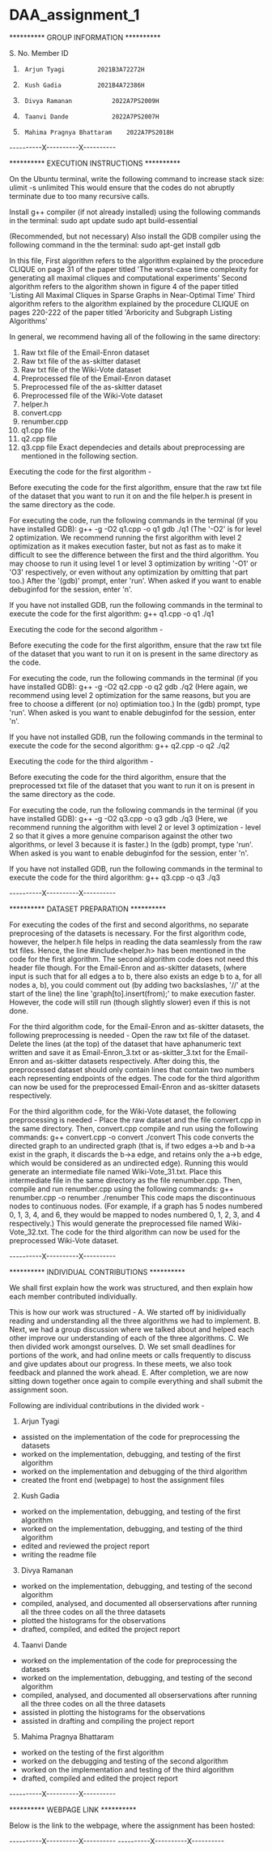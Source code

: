 # DAA_assignment_1

********** GROUP INFORMATION **********

S. No.		Member				ID
1.		Arjun Tyagi			2021B3A72272H
2.		Kush Gadia			2021B4A72386H
3.		Divya Ramanan			2022A7PS2009H
4. 		Taanvi Dande			2022A7PS2007H
5.		Mahima Pragnya Bhattaram	2022A7PS2018H

----------X----------X----------

********** EXECUTION INSTRUCTIONS **********

On the Ubuntu terminal, write the following command to increase stack size: 
ulimit -s unlimited
This would ensure that the codes do not abruptly terminate due to too many recursive calls.

Install g++ compiler (if not already installed) using the following commands in the terminal: 
sudo apt update
sudo apt build-essential

(Recommended, but not necessary) Also install the GDB compiler using the following command in the the terminal:
sudo apt-get install gdb

In this file, 
First algorithm refers to the algorithm explained by the procedure CLIQUE on page 31 of the paper titled 'The worst-case time complexity for generating all maximal cliques and computational experiments'
Second algorithm refers to the algorithm shown in figure 4 of the paper titled 'Listing All Maximal Cliques in Sparse Graphs in Near-Optimal Time'
Third algorithm refers to the algorithm explained by the procedure CLIQUE on pages 220-222 of the paper titled 'Arboricity and Subgraph Listing Algorithms'

In general, we recommend having all of the following in the same directory:
01. Raw txt file of the Email-Enron dataset
02. Raw txt file of the as-skitter dataset
03. Raw txt file of the Wiki-Vote dataset
04. Preprocessed file of the Email-Enron dataset
05. Preprocessed file of the as-skitter dataset
06. Preprocessed file of the Wiki-Vote dataset
07. helper.h
08. convert.cpp
09. renumber.cpp
10. q1.cpp file
11. q2.cpp file
12. q3.cpp file
Exact dependecies and details about preprocessing are mentioned in the following section. 


Executing the code for the first algorithm -

Before executing the code for the first algorithm, ensure that the raw txt file of the dataset that you want to run it on and the file helper.h is present in the same directory as the code. 

For executing the code, run the following commands in the terminal (if you have installed GDB):
g++ -g -O2 q1.cpp -o q1
gdb ./q1
(The '-O2' is for level 2 optimization. We recommend running the first algorithm with level 2 optimization as it makes execution faster, but not as fast as to make it difficult to see the difference between the first and the third algorithm. You may choose to run it using level 1 or level 3 optimization by writing '-O1' or 'O3' respectively, or even without any optimization by omitting that part too.)
After the '(gdb)' prompt, enter 'run'. When asked if you want to enable debuginfod for the session, enter 'n'.

If you have not installed GDB, run the following commands in the terminal to execute the code for the first algorithm:
g++ q1.cpp -o q1
./q1


Executing the code for the second algorithm -

Before executing the code for the first algorithm, ensure that the raw txt file of the dataset that you want to run it on is present in the same directory as the code. 

For executing the code, run the following commands in the terminal (if you have installed GDB):
g++ -g -O2 q2.cpp -o q2
gdb ./q2
(Here again, we recommend using level 2 optimization for the same reasons, but you are free to choose a different (or no) optimiation too.)
In the (gdb) prompt, type 'run'. When asked is you want to enable debuginfod for the session, enter 'n'.

If you have not installed GDB, run the following commands in the terminal to execute the code for the second algorithm:
g++ q2.cpp -o q2
./q2


Executing the code for the third algorithm -

Before executing the code for the third algorithm, ensure that the preprocessed txt file of the dataset that you want to run it on is present in the same directory as the code. 

For executing the code, run the following commands in the terminal (if you have installed GDB):
g++ -g -O2 q3.cpp -o q3
gdb ./q3
(Here, we recommend running the algorithm with level 2 or level 3 optimization - level 2 so that it gives a more genuine comparison against the other two algorithms, or level 3 because it is faster.)
In the (gdb) prompt, type 'run'. When asked is you want to enable debuginfod for the session, enter 'n'.

If you have not installed GDB, run the following commands in the terminal to execute the code for the third algorithm:
g++ q3.cpp -o q3
./q3

----------X----------X----------

********** DATASET PREPARATION **********

For executing the codes of the first and second algorithms, no separate preprocesing of the datasets is necessary. For the first algorithm code, however, the helper.h file helps in reading the data seamlessly from the raw txt files. Hence, the line #include<helper.h> has been mentioned in the code for the first algorithm. The second algorithm code does not need this header file though. For the Email-Enron and as-skitter datasets, (where input is such that for all edges a to b, there also exists an edge b to a, for all nodes a, b), you could comment out (by adding two backslashes, '//' at the start of the line) the line 'graph[to].insert(from);' to make execution faster. However, the code will still run (though slightly slower) even if this is not done.

For the third algorithm code, for the Email-Enron and as-skitter datasets, the following preprocessing is needed -
Open the raw txt file of the dataset. 
Delete the lines (at the top) of the dataset that have aphanumeric text written and save it as Email-Enron_3.txt or as-skitter_3.txt for the Email-Enron and as-skitter datasets respectively. 
After doing this, the preprocessed dataset should only contain lines that contain two numbers each representing endpoints of the edges. 
The code for the third algorithm can now be used for the preprocessed Email-Enron and as-skitter datasets respectively.

For the third algorithm code, for the Wiki-Vote dataset, the following preprocessing is needed -
Place the raw dataset and the file convert.cpp in the same directory. Then, convert.cpp compile and run using the following commands: 
g++ convert.cpp -o convert
./convert
This code converts the directed graph to an undirected graph (that is, if two edges a->b and b->a exist in the graph, it discards the b->a edge, and retains only the a->b edge, which would be considered as an undirected edge). Running this would generate an intermediate file named Wiki-Vote_31.txt. 
Place this intermediate file in the same directory as the file renumber.cpp. Then, compile and run renumber.cpp using the following commands:
g++ renumber.cpp -o renumber
./renumber
This code maps the discontinuous nodes to continuous nodes. (For example, if a graph has 5 nodes numbered 0, 1, 3, 4, and 6, they would be mapped to nodes numbered 0, 1, 2, 3, and 4 respectively.) This would generate the preprocessed file named Wiki-Vote_32.txt. 
The code for the third algorithm can now be used for the preprocessed Wiki-Vote dataset. 

----------X----------X----------

********** INDIVIDUAL CONTRIBUTIONS **********

We shall first explain how the work was structured, and then explain how each member contributed individually. 

This is how our work was structured  - 
A. We started off by inidividually reading and understanding all the three algorithms we had to implement. 
B. Next, we had a group discussion where we talked about and helped each other improve our understanding of each of the three algorithms. 
C. We then divided work amongst ourselves. 
D. We set small deadlines for portions of the work, and had online meets or calls frequently to discuss and give updates about our progress. In these meets, we also took feedback and planned the work ahead. 
E. After completion, we are now sitting down together once again to compile everything and shall submit the assignment soon.

Following are individual contributions in the divided work - 

1. Arjun Tyagi
- assisted on the implementation of the code for preprocessing the datasets
- worked on the implementation, debugging, and testing of the first algorithm
- worked on the implementation and debugging of the third algorithm
- created the front end (webpage) to host the assignment files

2. Kush Gadia
- worked on the implementation, debugging, and testing of the first algorithm
- worked on the implementation, debugging, and testing of the third algorithm
- edited and reviewed the project report
- writing the readme file

3. Divya Ramanan 
- worked on the implementation, debugging, and testing of the second algorithm
- compiled, analysed, and documented all obserservations after running all the three codes on all the three datasets
- plotted the histograms for the observations
- drafted, compiled, and edited the project report

4. Taanvi Dande
- worked on the implementation of the code for preprocessing the datasets 
- worked on the implementation, debugging, and testing of the second algorithm
- compiled, analysed, and documented all obserservations after running all the three codes on all the three datasets
- assisted in plotting the histograms for the observations
- assisted in drafting and compiling the project report

5. Mahima Pragnya Bhattaram
- worked on the testing of the first algorithm
- worked on the debugging and testing of the second algorithm
- worked on the implementation and testing of the third algorithm 
- drafted, compiled and edited the project report

----------X----------X----------

********** WEBPAGE LINK **********

Below is the link to the webpage, where the assignment has been hosted:
<LINK>

----------X----------X----------
----------X----------X----------




